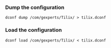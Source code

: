 ### Dump the configuration

```
dconf dump /com/gexperts/Tilix/ > tilix.dconf
```

### Load the configuration

```
dconf load /com/gexperts/Tilix/ < tilix.dconf
```
